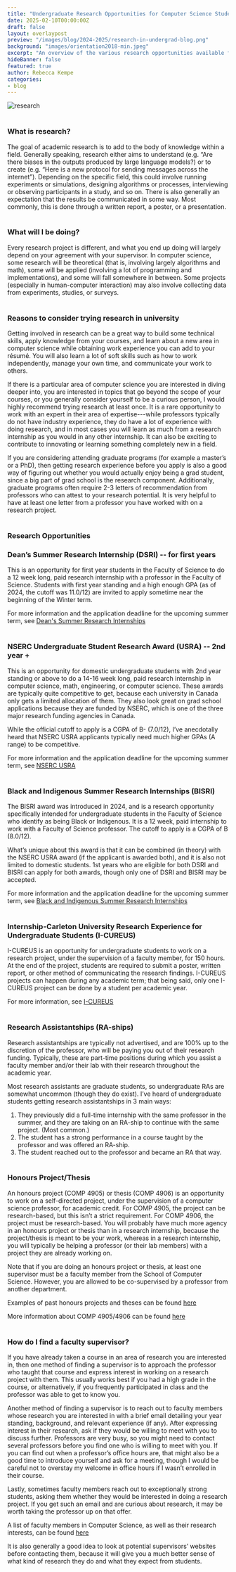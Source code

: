 ```yaml
---
title: "Undergraduate Research Opportunities for Computer Science Students"
date: 2025-02-10T00:00:00Z
draft: false
layout: overlaypost
preview: "/images/blog/2024-2025/research-in-undergrad-blog.png"
background: "images/orientation2018-min.jpeg"
excerpt: "An overview of the various research opportunities available for undergradute CS students at Carleton."
hideBanner: false
featured: true
author: Rebecca Kempe
categories:
- blog
---
```


![research](/images/blog/2024-2025/research-in-undergrad-blog.png)
</br></br>

### What is research?
The goal of academic research is to add to the body of knowledge within a field. Generally speaking, research either aims to understand (e.g. “Are there biases in the outputs produced by large language models?) or to create (e.g. “Here is a new protocol for sending messages across the internet”). Depending on the specific field, this could involve running experiments or simulations, designing algorithms or processes, interviewing or observing participants in a study, and so on. There is also generally an expectation that the results be communicated in some way. Most commonly, this is done through a written report, a poster, or a presentation.
</br></br>

### What will I be doing?
Every research project is different, and what you end up doing will largely depend on your agreement with your supervisor. In computer science, some research will be theoretical (that is, involving largely algorithms and math), some will be applied (involving a lot of programming and implementations), and some will fall somewhere in between. Some projects (especially in human-computer interaction) may also involve collecting data from experiments, studies, or surveys.
</br></br>

### Reasons to consider trying research in university
Getting involved in research can be a great way to build some technical skills, apply knowledge from your courses, and learn about a new area in computer science while obtaining work experience you can add to your résumé. You will also learn a lot of soft skills such as how to work independently, manage your own time, and communicate your work to others.

If there is a particular area of computer science you are interested in diving deeper into, you are interested in topics that go beyond the scope of your courses, or you generally consider yourself to be a curious person, I would highly recommend trying research at least once. It is a rare opportunity to work with an expert in their area of expertise---while professors typically do not have industry experience, they do have a lot of experience with doing research, and in most cases you will learn as much from a research internship as you would in any other internship. It can also be exciting to contribute to innovating or learning something completely new in a field.

If you are considering attending graduate programs (for example a master’s or a PhD), then getting research experience before you apply is also a good way of figuring out whether you would actually enjoy being a grad student, since a big part of grad school is the research component. Additionally, graduate programs often require 2-3 letters of recommendation from professors who can attest to your research potential. It is very helpful to have at least one letter from a professor you have worked with on a research project.
</br></br>

### Research Opportunities 

### Dean’s Summer Research Internship (DSRI) -- for first years
This is an opportunity for first year students in the Faculty of Science to do a 12 week long, paid research internship with a professor in the Faculty of Science. Students with first year standing and a high enough GPA (as of 2024, the cutoff was 11.0/12) are invited to apply sometime near the beginning of the Winter term. 

For more information and the application deadline for the upcoming summer term, see [Dean's Summer Research Internships](https://science.carleton.ca/students/undergraduate-student-summer-research-opportunities/deans-summer-research-internships/)
</br></br>

### NSERC Undergraduate Student Research Award (USRA) -- 2nd year + 
This is an opportunity for domestic undergraduate students with 2nd year standing or above to do a 14-16 week long, paid research internship in computer science, math, engineering, or computer science. These awards are typically quite competitive to get, because each university in Canada only gets a limited allocation of them. They also look great on grad school applications because they are funded by NSERC, which is one of the three major research funding agencies in Canada.

While the official cutoff to apply is a CGPA of B- (7.0/12), I’ve anecdotally heard that NSERC USRA applicants typically need much higher GPAs (A range) to be competitive.

For more information and the application deadline for the upcoming summer term, see [NSERC USRA](https://science.carleton.ca/students/undergraduate-student-summer-research-opportunities/undergraduate-research-awards-program/)
</br></br>

### Black and Indigenous Summer Research Internships (BISRI) 
The BISRI award was introduced in 2024, and is a research opportunity specifically intended for undergraduate students in the Faculty of Science who identify as being Black or Indigenous. It is a 12 week, paid internship to work with a Faculty of Science professor. The cutoff to apply is a CGPA of B (8.0/12).

What’s unique about this award is that it can be combined (in theory) with the NSERC USRA award (if the applicant is awarded both), and it is also not limited to domestic students. 1st years who are eligible for both DSRI and BISRI can apply for both awards, though only one of DSRI and BISRI may be accepted.

For more information and the application deadline for the upcoming summer term, see [Black and Indigenous Summer Research Internships](https://science.carleton.ca/students/undergraduate-student-summer-research-opportunities/black-and-indigenous-summer-research-internships/)
</br></br>

### Internship-Carleton University Research Experience for Undergraduate Students (I-CUREUS) 
I-CUREUS is an opportunity for undergraduate students to work on a research project, under the supervision of a faculty member, for 150 hours. At the end of the project, students are required to submit a poster, written report, or other method of communicating the research findings. I-CUREUS projects can happen during any academic term; that being said, only one I-CUREUS project can be done by a student per academic year.

For more information, see [I-CUREUS](https://carleton.ca/tls/future-learning-lab/i-cureus/)
</br></br>

### Research Assistantships (RA-ships)
Research assistantships are typically not advertised, and are 100% up to the discretion of the professor, who will be paying you out of their research funding. Typically, these are part-time positions during which you assist a faculty member and/or their lab with their research throughout the academic year. 

Most research assistants are graduate students, so undergraduate RAs are somewhat uncommon (though they do exist). I’ve heard of undergraduate students getting research assistantships in 3 main ways:
1. They previously did a full-time internship with the same professor in the summer, and they are taking on an RA-ship to continue with the same project. (Most common.)
2. The student has a strong performance in a course taught by the professor and was offered an RA-ship.
3. The student reached out to the professor and became an RA that way.
</br></br>

### Honours Project/Thesis
An honours project (COMP 4905) or thesis (COMP 4906) is an opportunity to work on a self-directed project, under the supervision of a computer science professor, for academic credit. For COMP 4905, the project can be research-based, but this isn’t a strict requirement. For COMP 4906, the project must be research-based. You will probably have much more agency in an honours project or thesis than in a research internship, because the project/thesis is meant to be your work, whereas in a research internship, you will typically be helping a professor (or their lab members) with a project they are already working on.

Note that if you are doing an honours project or thesis, at least one supervisor must be a faculty member from the School of Computer Science. However, you are allowed to be co-supervised by a professor from another department.

Examples of past honours projects and theses can be found [here](https://report-hub.scs.carleton.ca/)

More information about COMP 4905/4906 can be found [here](https://carleton.ca/scs/current-students/undergraduate-students/honours-project-and-directed-studies/honours-project-faq/)
</br></br>

### How do I find a faculty supervisor?
If you have already taken a course in an area of research you are interested in, then one method of finding a supervisor is to approach the professor who taught that course and express interest in working on a research project with them. This usually works best if you had a high grade in the course, or alternatively, if you frequently participated in class and the professor was able to get to know you.

Another method of finding a supervisor is to reach out to faculty members whose research you are interested in with a brief email detailing your year standing, background, and relevant experience (if any). After expressing interest in their research, ask if they would be willing to meet with you to discuss further. Professors are very busy, so you might need to contact several professors before you find one who is willing to meet with you. If you can find out when a professor’s office hours are, that might also be a good time to introduce yourself and ask for a meeting, though I would be careful not to overstay my welcome in office hours if I wasn’t enrolled in their course.

Lastly, sometimes faculty members reach out to exceptionally strong students, asking them whether they would be interested in doing a research project. If you get such an email and are curious about research, it may be worth taking the professor up on that offer.

A list of faculty members in Computer Science, as well as their research interests, can be found [here](https://carleton.ca/scs/current-students/undergraduate-students/honours-project-and-directed-studies/honours-project-finding-a-supervisor/)

It is also generally a good idea to look at potential supervisors’ websites before contacting them, because it will give you a much better sense of what kind of research they do and what they expect from students.



